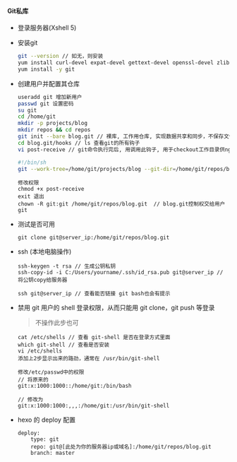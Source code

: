 #### Git私库

* 登录服务器(Xshell 5)

* 安装git
    ```bash
    git --version // 如无，则安装
    yum install curl-devel expat-devel gettext-devel openssl-devel zlib-devel perl-devel
    yum install -y git
    ```
* 创建用户并配置其仓库
    ```bash
    useradd git 增加新用户
    passwd git 设置密码
    su git
    cd /home/git
    mkdir -p projects/blog
    mkdir repos && cd repos
    git init --bare blog.git // 裸库, 工作用仓库, 实现数据共享和同步，不保存文件，只保存历史提交的版本信息
    cd blog.git/hooks // ls 查看git的所有钩子
    vi post-receive // git命令执行完后, 用调用此钩子, 用于checkout工作目录供nginx访问

    ```
    ```bash
    #!/bin/sh
    git --work-tree=/home/git/projects/blog --git-dir=/home/git/repos/blog.git checkout -f
    ```
    ```
    修改权限
    chmod +x post-receive
    exit 退出
    chown -R git:git /home/git/repos/blog.git  // blog.git控制权交给用户git
    ```

* 测试是否可用

    ```
    git clone git@server_ip:/home/git/repos/blog.git
    ```
* ssh (本地电脑操作)
    ```
    ssh-keygen -t rsa // 生成公钥私钥
    ssh-copy-id -i C:/Users/yourname/.ssh/id_rsa.pub git@server_ip // 将公钥copy给服务器

    ssh git@server_ip // 查看能否链接 git bash也会有提示
    ```

* 禁用 git 用户的 shell 登录权限，从而只能用 git clone，git push 等登录
    > 不操作此步也可
    ```
    cat /etc/shells // 查看 git-shell 是否在登录方式里面
    which git-shell // 查看是否安装
    vi /etc/shells
    添加上2步显示出来的路劲，通常在 /usr/bin/git-shell
    ```
    ```
    修改/etc/passwd中的权限
    // 将原来的
    git:x:1000:1000::/home/git:/bin/bash

    // 修改为
    git:x:1000:1000:,,,:/home/git:/usr/bin/git-shell
    ```


- hexo 的 deploy 配置
    ```
    deploy:
        type: git
        repo: git@[此处为你的服务器ip或域名]:/home/git/repos/blog.git
        branch: master
    ```